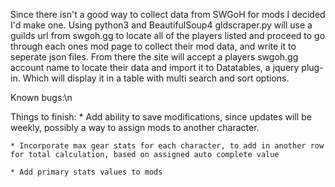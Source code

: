 Since there isn't a good way to collect data from SWGoH for mods I decided I'd make one. Using python3 and BeautifulSoup4 gldscraper.py will use a guilds url from swgoh.gg to locate all of the players listed and proceed to go through each ones mod page to collect their mod data, and write it to seperate json files. From there the site will accept a players swgoh.gg account name to locate their data and import it to Datatables, a jquery plug-in. Which will display it in a table with multi search and sort options.

Known bugs:\n

Things to finish:
    * Add ability to save modifications, since updates will be weekly, possibly a way to assign mods to another character.

    * Incorporate max gear stats for each character, to add in another row for total calculation, based on assigned auto complete value

    * Add primary stats values to mods